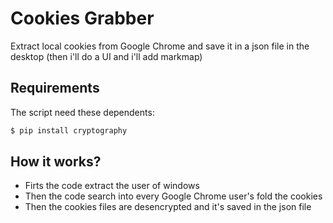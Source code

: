 # Cookies Grabber

Extract local cookies from Google Chrome and save it in a json file in the desktop
(then i'll do a UI and i'll add markmap)

## Requirements

The script need these dependents:
```bash
$ pip install cryptography
```

## How it works?
- Firts the code extract the user of windows
- Then the code search into every Google Chrome user's fold the cookies
- Then the cookies files are desencrypted and it's saved in the json file
